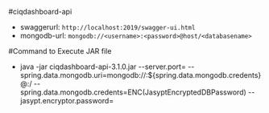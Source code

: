 #ciqdashboard-api

- swaggerurl: `http://localhost:2019/swagger-ui.html`
- mongodb-url: `mongodb://<username>:<password>@host/<databasename>`

#Command to Execute JAR file
- java -jar ciqdashboard-api-3.1.0.jar --server.port=<serverName> --spring.data.mongodb.uri=mongodb://<DBUsername>:${spring.data.mongodb.credents}@<servername>:<DBPort>/<DBname> --spring.data.mongodb.credents=ENC(JasyptEncryptedDBPassword) --jasypt.encryptor.password=<Base64EncodeKey> 


